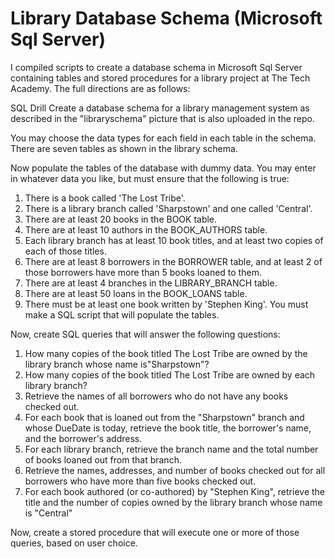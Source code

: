 # Library Database Schema (Microsoft Sql Server)

I compiled scripts to create a database schema in Microsoft Sql Server containing tables and stored procedures for a library project at The Tech Academy. The full directions are as follows:

SQL Drill
Create a database schema for a library management system as described in the "libraryschema" picture that is also uploaded in the repo. 

You may choose the data types for each field in each table in the schema. There are seven tables as shown in the library schema.

Now populate the tables of the database with dummy data. You may enter in whatever data you like, but must ensure that the following is true:

1. There is a book called 'The Lost Tribe'.
2. There is a library branch called 'Sharpstown' and one called 'Central'.
3. There are at least 20 books in the BOOK table.
4. There are at least 10 authors in the BOOK_AUTHORS table.
5. Each library branch has at least 10 book titles, and at least two copies of each of those titles.
6. There are at least 8 borrowers in the BORROWER table, and at least 2 of those borrowers have more
than 5 books loaned to them.
7. There are at least 4 branches in the LIBRARY_BRANCH table.
8. There are at least 50 loans in the BOOK_LOANS table.
9. There must be at least one book written by 'Stephen King'.
You must make a SQL script that will populate the tables.

Now, create SQL queries that will answer the following questions:

1. How many copies of the book titled The Lost Tribe are owned by the library branch whose name
is"Sharpstown"?
2. How many copies of the book titled The Lost Tribe are owned by each library branch?
3. Retrieve the names of all borrowers who do not have any books checked out.
4.   For   each   book   that   is   loaned   out   from   the   "Sharpstown"   branch   and   whose   DueDate   is   today,
retrieve the book title, the borrower's name, and the borrower's address.
5. For each library branch, retrieve the branch name and the total number of books loaned out from
that branch.
6. Retrieve the names, addresses, and number of books checked out for all borrowers who have more
than five books checked out.
7. For each book authored (or co-authored) by "Stephen King", retrieve the title and the number of
copies owned by the library branch whose name is "Central"

Now, create a stored procedure that will execute one or more of those queries, based on user
choice.




